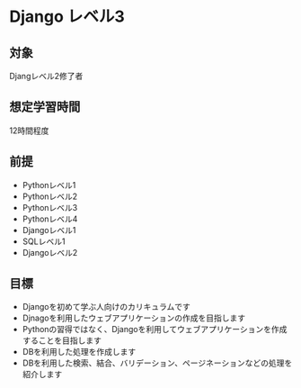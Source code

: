 # Django レベル3
## 対象
Djangレベル2修了者

## 想定学習時間
12時間程度

## 前提
* Pythonレベル1
* Pythonレベル2
* Pythonレベル3
* Pythonレベル4
* Djangoレベル1
* SQLレベル1
* Djangoレベル2

## 目標
* Djangoを初めて学ぶ人向けのカリキュラムです
* Djnagoを利用したウェブアプリケーションの作成を目指します
* Pythonの習得ではなく、Djangoを利用してウェブアプリケーションを作成することを目指します
* DBを利用した処理を作成します
* DBを利用した検索、結合、バリデーション、ページネーションなどの処理を紹介します
